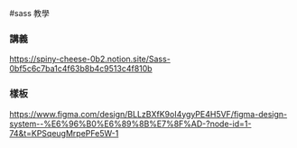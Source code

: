 #sass 教學

### 講義
https://spiny-cheese-0b2.notion.site/Sass-0bf5c6c7ba1c4f63b8b4c9513c4f810b

### 樣板
https://www.figma.com/design/BLLzBXfK9oI4ygyPE4H5VF/figma-design-system--%E6%96%B0%E6%89%8B%E7%8F%AD-?node-id=1-74&t=KPSqeugMrpePFe5W-1

